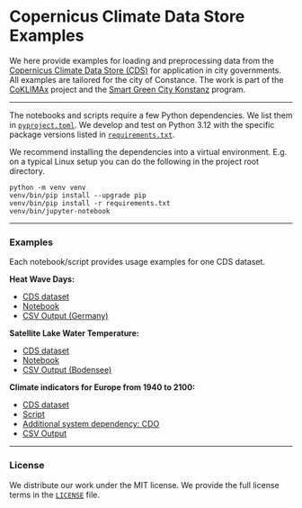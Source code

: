 # Copernicus Climate Data Store Examples

We here provide examples for loading and preprocessing data from the
[Copernicus Climate Data Store (CDS)][cds] for application in city
governments. All examples are tailored for the city of Constance. The
work is part of the [CoKLIMAx][coklimax] project and the [Smart Green
City Konstanz][sgc] program.

[cds]: https://cds.climate.copernicus.eu/
[coklimax]: https://www.iigs.uni-stuttgart.de/forschung/coklimax/
[sgc]: https://smart-green-city-konstanz.de/

---

The notebooks and scripts require a few Python dependencies. We list
them in [`pyproject.toml`](pyproject.toml). We develop and test  on
Python 3.12 with the specific package versions listed in
[`requirements.txt`](requirements.txt).

We recommend installing the dependencies into a virtual environment.
E.g. on a typical Linux setup you can do the following in the project
root directory.

```shell
python -m venv venv
venv/bin/pip install --upgrade pip
venv/bin/pip install -r requirements.txt
venv/bin/jupyter-notebook
```

----

### Examples

Each notebook/script provides usage examples for one CDS dataset.

**Heat Wave Days:**
- [CDS dataset](https://cds.climate.copernicus.eu/cdsapp#!/dataset/sis-heat-and-cold-spells)
- [Notebook](./sis-heat-and-cold-spells.ipynb)
- [CSV Output (Germany)](./sis-heat-and-cold-spells.csv.zip)

**Satellite Lake Water Temperature:**
- [CDS dataset](https://cds.climate.copernicus.eu/cdsapp#!/dataset/satellite-lake-water-temperature)
- [Notebook](./satellite-lake-water-temperature.ipynb)
- [CSV Output (Bodensee)](./satellite-lake-water-temperature.csv)

**Climate indicators for Europe from 1940 to 2100:**
- [CDS dataset](https://cds-beta.climate.copernicus.eu/datasets/sis-ecde-climate-indicators)
- [Script](./sis-ecde-climate-indicators.py)
- [Additional system dependency: CDO](https://code.mpimet.mpg.de/projects/cdo/wiki)
- [CSV Output](./sis-ecde-climate-indicators.zip)

---

### License

We distribute our work under the MIT license. We provide the full
license terms in the [`LICENSE`](./LICENSE) file.
